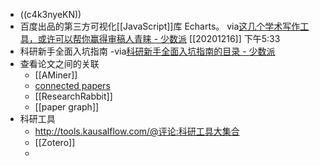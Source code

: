 - ((c4k3nyeKN))
- 百度出品的第三方可视化[[JavaScript]]库 Echarts。
via[这几个学术写作工具，或许可以帮你赢得审稿人青睐 - 少数派](https://sspai.com/post/57890)
[[20201216]] 下午5:33
- 科研新手全面入坑指南
-via[科研新手全面入坑指南的目录 - 少数派](https://sspai.com/series/75/list)
- 查看论文之间的关联
    - [[AMiner]]
    - [connected papers](https://www.connectedpapers.com/)
    - [[ResearchRabbit]]
    - [[paper graph]]
- 科研工具
    - http://tools.kausalflow.com/@评论:科研工具大集合
    - [[Zotero]]
    - 

